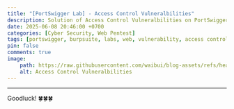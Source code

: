 ```yaml
---
title: "[PortSwigger Lab] - Access Control Vulneralbilities"
description: Solution of Access Control Vulneralbilities on PortSwigger Lab
date: 2025-06-08 20:46:00 +0700
categories: [Cyber ​​Security, Web Pentest]
tags: [portswigger, burpsuite, labs, web, vulnerability, access control]   
pin: false
comments: true
image:
    path: https://raw.githubusercontent.com/waibui/blog-assets/refs/heads/main/imgs/posts/2025-06-08-portswigger-lab-access-control-vulneralbilities/access-control-vulneralbilities.png
    alt: Access Control Vulneralbilities
---
```




---
Goodluck! 🍀🍀🍀 
